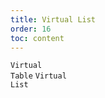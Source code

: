 ```yaml
---
title: Virtual List
order: 16
toc: content
---
```


<code src='../examples/Virtualized.tsx' description='Set the `virtualized` property, `renderMaxRows` to control the maximum number of rows of data to be rendered at a time, the default is 20'>Virtual Table</code> <code src='../examples/VirtualizedList' description="Set the `showHeader` property to not display the table header">Virtual List</code>

